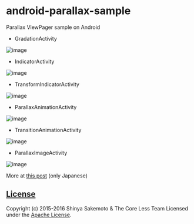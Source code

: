 # android-parallax-sample
Parallax ViewPager sample on Android


 * GradationActivity

![image](https://raw.githubusercontent.com/sakebook/android-parallax-sample/master/art/gradation.gif)

* IndicatorActivity

![image](https://raw.githubusercontent.com/sakebook/android-parallax-sample/master/art/indicator.gif)

* TransformIndicatorActivity

![image](https://raw.githubusercontent.com/sakebook/android-parallax-sample/master/art/transform_indicator.gif)

* ParallaxAnimationActivity

![image](https://raw.githubusercontent.com/sakebook/android-parallax-sample/master/art/parallax_animation.gif)

* TransitionAnimationActivity

![image](https://raw.githubusercontent.com/sakebook/android-parallax-sample/master/art/transform_animation.gif)

* ParallaxImageActivity

![image](https://raw.githubusercontent.com/sakebook/android-parallax-sample/master/art/parallax_image.gif)

More at [this post](http://sakebook.hatenablog.com/entry/2016/01/02/011251) (only Japanese)

## [License](LICENSE)
Copyright (c) 2015-2016 Shinya Sakemoto & The Core Less Team
Licensed under the [Apache License](LICENSE).
